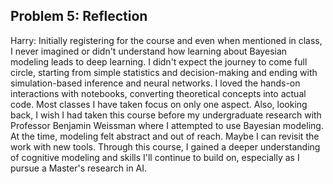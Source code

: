 ## Problem 5: Reflection

Harry: Initially registering for the course and even when mentioned in class, I never imagined or didn't understand how learning about Bayesian modeling leads to deep learning. I didn't expect the journey to come full circle, starting from simple statistics and decision-making and ending with simulation-based inference and neural networks. I loved the hands-on interactions with notebooks, converting theoretical concepts into actual code. Most classes I have taken focus on only one aspect. Also, looking back, I wish I had taken this course before my undergraduate research with Professor Benjamin Weissman where I attempted to use Bayesian modeling. At the time, modeling felt abstract and out of reach. Maybe I can revisit the work with new tools. Through this course, I gained a deeper understanding of cognitive modeling and skills I'll continue to build on, especially as I pursue a Master's research in AI. 